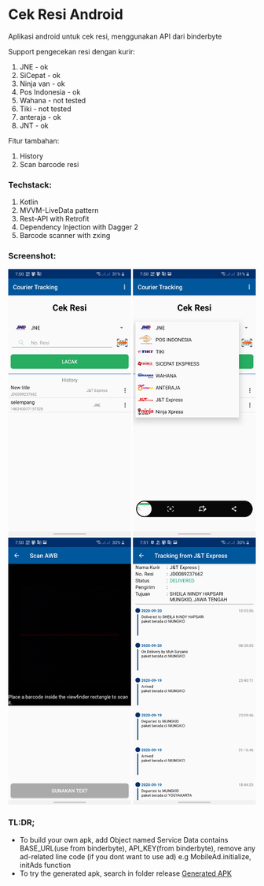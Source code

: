 # Cek Resi Android

Aplikasi android untuk cek resi, menggunakan API dari binderbyte

Support pengecekan resi dengan kurir:
1. JNE - ok
2. SiCepat - ok
3. Ninja van - ok
4. Pos Indonesia - ok
5. Wahana - not tested
6. Tiki - not tested
7. anteraja - ok
8. JNT - ok

Fitur tambahan:
1. History
2. Scan barcode resi

### Techstack:
1. Kotlin
2. MVVM-LiveData pattern
3. Rest-API with Retrofit
4. Dependency Injection with Dagger 2 
5. Barcode scanner with zxing

### Screenshot:
<p float="left">
<img src="https://raw.githubusercontent.com/Ram-adhan/md-photo/master/courier-tracking-android/Screenshot_20201019-195030_Courier%20Tracking.jpg" width="250" title="Main Screen">
<img src="https://raw.githubusercontent.com/Ram-adhan/md-photo/master/courier-tracking-android/Screenshot_20201019-195034_Courier%20Tracking.jpg" width="250" title="Courier list">
<img src="https://raw.githubusercontent.com/Ram-adhan/md-photo/master/courier-tracking-android/Screenshot_20201019-195045_Courier%20Tracking.jpg" width="250" title="Barcode scan">
<img src="https://raw.githubusercontent.com/Ram-adhan/md-photo/master/courier-tracking-android/Screenshot_20201019-195103_Courier%20Tracking.jpg" width="250" title="Detail tracking">
</p>

### TL:DR;
- To build your own apk, add Object named Service Data contains BASE_URL(use from binderbyte), API_KEY(from binderbyte),
remove any ad-related line code (if you dont want to use ad) e.g MobileAd.initialize, initAds function
- To try the generated apk, search in folder release [Generated APK](https://github.com/Ram-adhan/cek_resi_android/blob/master/app/release/app-release.apk)
